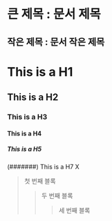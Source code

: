 큰 제목 : 문서 제목
==================
작은 제목 : 문서 작은 제목
------------------------
# This is a H1
## This is a H2
### This is a H3
#### This is a H4
##### This is a H5

(#######) This is a H7 X

> 첫 번째 블록
>> 두 번째 블록
>>> 세 번째 블록

